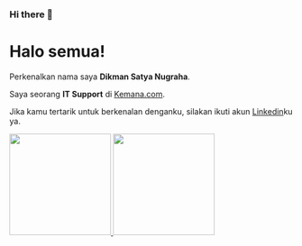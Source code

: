 ### Hi there 👋

# Halo semua! 

Perkenalkan nama saya **Dikman Satya Nugraha**.

Saya seorang **IT Support** di [Kemana.com](https://www.kemana.com/).


Jika kamu tertarik untuk berkenalan denganku, silakan ikuti akun [Linkedin](https://www.linkedin.com/in/dikman-satya-nugraha-b645aa1b2/)ku ya.


<p align="left">
<a href="https://github.com/dnugraha2282">
  <img height="180em" src="https://github-readme-stats-eight-theta.vercel.app/api?username=dnugraha2282&show_icons=true&theme=algolia&include_all_commits=true&count_private=true"/>
  <img height="180em" src="https://github-readme-stats-eight-theta.vercel.app/api/top-langs/?username=dnugraha2282&layout=compact&langs_count=8&theme=algolia"/>
</a>
</p>
<!--
**dnugraha2282/dnugraha2282** is a ✨ _special_ ✨ repository because its `README.md` (this file) appears on your GitHub profile.

Here are some ideas to get you started:

- 🔭 I’m currently working on ...
- 🌱 I’m currently learning ...
- 👯 I’m looking to collaborate on ...
- 🤔 I’m looking for help with ...
- 💬 Ask me about ...
- 📫 How to reach me: ...
- 😄 Pronouns: ...
- ⚡ Fun fact: ...
-->
